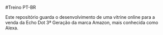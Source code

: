 #Treino
PT-BR

Este repositório guarda o desenvolvimento de uma vitrine online para a venda da Echo Dot 3ª Geração da marca Amazon, mais conhecida como Alexa.


